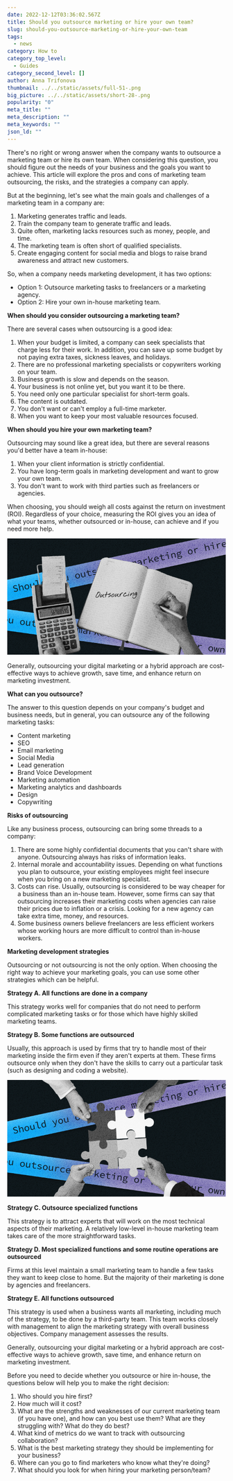 ```yaml
---
date: 2022-12-12T03:36:02.567Z
title: Should you outsource marketing or hire your own team?
slug: should-you-outsource-marketing-or-hire-your-own-team
tags:
  - news
category: How to
category_top_level:
  - Guides
category_second_level: []
author: Anna Trifonova
thumbnail: ../../static/assets/full-51-.png
big_picture: ../../static/assets/short-28-.png
popularity: "0"
meta_title: ""
meta_description: ""
meta_keywords: ""
json_ld: ""
---
```

There's no right or wrong answer when the company wants to outsource a marketing team or hire its own team. When considering this question, you should figure out the needs of your business and the goals you want to achieve. This article will explore the pros and cons of marketing team outsourcing, the risks, and the strategies a company can apply. 

But at the beginning, let's see what the main goals and challenges of a marketing team in a company are:

1. Marketing generates traffic and leads. 
2. Train the company team to generate traffic and leads.
3. Quite often, marketing lacks resources such as money, people, and time.
4. The marketing team is often short of qualified specialists.
5. Create engaging content for social media and blogs to raise brand awareness and attract new customers.

So, when a company needs marketing development, it has two options: 

* Option 1: Outsource marketing tasks to freelancers or a marketing agency. 
* Option 2: Hire your own in-house marketing team.

**When should you consider outsourcing a marketing team?**

There are several cases when outsourcing is a good idea: 

1. When your budget is limited, a company can seek specialists that charge less for their work. In addition, you can save up some budget by not paying extra taxes, sickness leaves, and holidays. 
2. There are no professional marketing specialists or copywriters working on your team.
3. Business growth is slow and depends on the season.
4. Your business is not online yet, but you want it to be there. 
5. You need only one particular specialist for short-term goals.
6. The content is outdated.
7. You don't want or can't employ a full-time marketer. 
8. When you want to keep your most valuable resources focused.

**When should you hire your own marketing team?**

Outsourcing may sound like a great idea, but there are several reasons you'd better have a team in-house:

1. When your client information is strictly confidential.
2. You have long-term goals in marketing development and want to grow your own team.
3. You don't want to work with third parties such as freelancers or agencies.

When choosing, you should weigh all costs against the return on investment (ROI). Regardless of your choice, measuring the ROI gives you an idea of what your teams, whether outsourced or in-house, can achieve and if you need more help. 

![Outsourcing](../../static/assets/full-52-.png "Outsourcing")

Generally, outsourcing your digital marketing or a hybrid approach are cost-effective ways to achieve growth, save time, and enhance return on marketing investment.  

**What can you outsource?**

The answer to this question depends on your company's budget and business needs, but in general, you can outsource any of the following marketing tasks:

* Content marketing 
* SEO
* Email marketing 
* Social Media
* Lead generation 
* Brand Voice Development 
* Marketing automation 
* Marketing analytics and dashboards 
* Design 
* Copywriting 

**Risks of outsourcing** 

Like any business process, outsourcing can bring some threads to a company: 

1. There are some highly confidential documents that you can't share with anyone. Outsourcing always has risks of information leaks. 
2. Internal morale and accountability issues. Depending on what functions you plan to outsource, your existing employees might feel insecure when you bring on a new marketing specialist. 
3. Costs can rise. Usually, outsourcing is considered to be way cheaper for a business than an in-house team. However, some firms can say that outsourcing increases their marketing costs when agencies can raise their prices due to inflation or a crisis. Looking for a new agency can take extra time, money, and resources. 
4. Some business owners believe freelancers are less efficient workers whose working hours are more difficult to control than in-house workers.

**Marketing development strategies**

Outsourcing or not outsourcing is not the only option. When choosing the right way to achieve your marketing goals, you can use some other strategies which can be helpful. 

**Strategy A. All functions are done in a company**

This strategy works well for companies that do not need to perform complicated marketing tasks or for those which have highly skilled marketing teams. 

**Strategy B. Some functions are outsourced**

Usually, this approach is used by firms that try to handle most of their marketing inside the firm even if they aren't experts at them. These firms outsource only when they don't have the skills to carry out a particular task (such as designing and coding a website).

![Some functions are outsourced](../../static/assets/full-53-.png "Some functions are outsourced")

**Strategy C. Outsource specialized functions**

This strategy is to attract experts that will work on the most technical aspects of their marketing. A relatively low-level in-house marketing team takes care of the more straightforward tasks.

**Strategy D. Most specialized functions and some routine operations are outsourced**

Firms at this level maintain a small marketing team to handle a few tasks they want to keep close to home. But the majority of their marketing is done by agencies and freelancers. 

**Strategy E. All functions outsourced**

This strategy is used when a business wants all marketing, including much of the strategy, to be done by a third-party team. This team works closely with management to align the marketing strategy with overall business objectives. Company management assesses the results. 

Generally, outsourcing your digital marketing or a hybrid approach are cost-effective ways to achieve growth, save time, and enhance return on marketing investment.  

Before you need to decide whether you outsource or hire in-house, the questions below will help you to make the right decision: 

1. Who should you hire first?
2. How much will it cost?
3. What are the strengths and weaknesses of our current marketing team (if you have one), and how can you best use them? What are they struggling with? What do they do best?
4. What kind of metrics do we want to track with outsourcing collaboration?
5. What is the best marketing strategy they should be implementing for your business?
6. Where can you go to find marketers who know what they're doing?
7. What should you look for when hiring your marketing person/team?